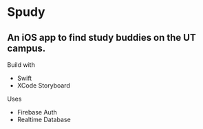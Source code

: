 # Spudy

## An iOS app to find study buddies on the UT campus. 

Build with
- Swift
- XCode Storyboard

Uses
- Firebase Auth
- Realtime Database

